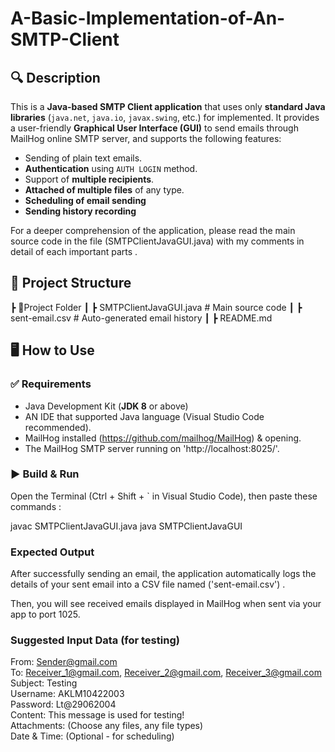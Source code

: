 # A-Basic-Implementation-of-An-SMTP-Client

## 🔍 Description

This is a **Java-based SMTP Client application** that uses only **standard Java libraries** (`java.net`, `java.io`, `javax.swing`, etc.) for implemented. It provides a user-friendly **Graphical User Interface (GUI)** to send emails through MailHog online SMTP server, and supports the following features:

- Sending of plain text emails.
- **Authentication** using `AUTH LOGIN` method.
- Support of **multiple recipients**.
- **Attached of multiple files** of any type.
- **Scheduling of email sending** 
- **Sending history recording** 

> 

For a deeper comprehension of the application, please read the main source code in the file (SMTPClientJavaGUI.java) with my comments in detail of each important parts .



## 📁 Project Structure
 ┣ 📂Project Folder
 ┃ ┣ SMTPClientJavaGUI.java       # Main source code
 ┃ ┣ sent-email.csv               # Auto-generated email history
 ┃ ┣  README.md



## 🖥️ How to Use

### ✅ Requirements

- Java Development Kit (**JDK 8** or above)
- AN IDE that supported Java language  (Visual Studio Code recommended).
- MailHog installed (https://github.com/mailhog/MailHog) & opening.
- The MailHog SMTP server running on 'http://localhost:8025/'.



### ▶️ Build & Run

Open the Terminal (Ctrl + Shift + ` in Visual Studio Code), then paste these commands : 

javac SMTPClientJavaGUI.java
java SMTPClientJavaGUI



### Expected Output
After successfully sending an email, the application automatically logs the details of your sent email into a CSV file named ('sent-email.csv') .

Then, you will see received emails displayed in MailHog when sent via your app to port 1025.





### Suggested Input Data (for testing)

From: Sender@gmail.com  
To: Receiver_1@gmail.com, Receiver_2@gmail.com, Receiver_3@gmail.com  
Subject: Testing  
Username: AKLM10422003  
Password: Lt@29062004  
Content: This message is used for testing!  
Attachments: (Choose any files, any file types)  
Date & Time: (Optional - for scheduling)

